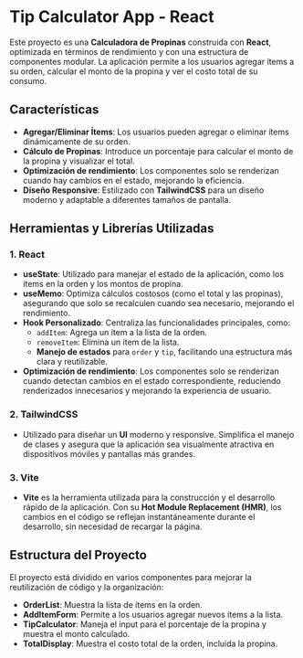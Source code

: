 # Tip Calculator App - React

Este proyecto es una **Calculadora de Propinas** construida con **React**, optimizada en términos de rendimiento y con una estructura de componentes modular. La aplicación permite a los usuarios agregar ítems a su orden, calcular el monto de la propina y ver el costo total de su consumo.

## Características

- **Agregar/Eliminar Ítems**: Los usuarios pueden agregar o eliminar ítems dinámicamente de su orden.
- **Cálculo de Propinas**: Introduce un porcentaje para calcular el monto de la propina y visualizar el total.
- **Optimización de rendimiento**: Los componentes solo se renderizan cuando hay cambios en el estado, mejorando la eficiencia.
- **Diseño Responsive**: Estilizado con **TailwindCSS** para un diseño moderno y adaptable a diferentes tamaños de pantalla.

## Herramientas y Librerías Utilizadas

### 1. **React**
- **useState**: Utilizado para manejar el estado de la aplicación, como los ítems en la orden y los montos de propina.
- **useMemo**: Optimiza cálculos costosos (como el total y las propinas), asegurando que solo se recalculen cuando sea necesario, mejorando el rendimiento.
- **Hook Personalizado**: Centraliza las funcionalidades principales, como:
  - `addItem`: Agrega un ítem a la lista de la orden.
  - `removeItem`: Elimina un ítem de la lista.
  - **Manejo de estados** para `order` y `tip`, facilitando una estructura más clara y reutilizable.
- **Optimización de rendimiento**: Los componentes solo se renderizan cuando detectan cambios en el estado correspondiente, reduciendo renderizados innecesarios y mejorando la experiencia de usuario.

### 2. **TailwindCSS**
- Utilizado para diseñar un **UI** moderno y responsive. Simplifica el manejo de clases y asegura que la aplicación sea visualmente atractiva en dispositivos móviles y pantallas más grandes.

### 3. **Vite**
- **Vite** es la herramienta utilizada para la construcción y el desarrollo rápido de la aplicación. Con su **Hot Module Replacement (HMR)**, los cambios en el código se reflejan instantáneamente durante el desarrollo, sin necesidad de recargar la página.

## Estructura del Proyecto

El proyecto está dividido en varios componentes para mejorar la reutilización de código y la organización:

- **OrderList**: Muestra la lista de ítems en la orden.
- **AddItemForm**: Permite a los usuarios agregar nuevos ítems a la lista.
- **TipCalculator**: Maneja el input para el porcentaje de la propina y muestra el monto calculado.
- **TotalDisplay**: Muestra el costo total de la orden, incluida la propina.
